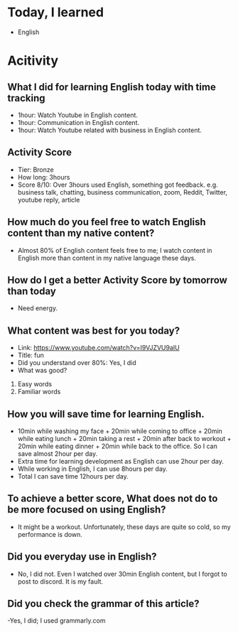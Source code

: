 # Today, I learned 
- English

# Acitivity
## What I did for learning English today with time tracking
- 1hour: Watch Youtube in English content.
- 1hour: Communication in English content.
- 1hour: Watch Youtube related with business in English content.

## Activity Score
- Tier: Bronze
- How long: 3hours
- Score 8/10: Over 3hours used English, something got feedback. e.g. business talk, chatting, business communication, zoom, Reddit, Twitter, youtube reply, article 

## How much do you feel free to watch English content than my native content?
- Almost 80% of English content feels free to me; I watch content in English more than content in my native language these days.

## How do I get a better Activity Score by tomorrow than today
- Need energy.

## What content was best for you today?
- Link: https://www.youtube.com/watch?v=I9VJZVU9aIU
- Title: fun
- Did you understand over 80%:  Yes, I did
- What was good?
1. Easy words
2. Familiar words

## How you will save time for learning English.
- 10min while washing my face + 20min while coming to office + 20min while eating lunch + 20min taking a rest + 20min after back to workout + 20min while eating dinner + 20min while back to the office. So I can save almost 2hour per day.
- Extra time for learning development as English can use 2hour per day.
- While working in English, I can use 8hours per day.
- Total I can save time 12hours per day.

## To achieve a better score, What does not do to be more focused on using English?
- It might be a workout. Unfortunately, these days are quite so cold, so my performance is down. 

## Did you everyday use in English?
- No, I did not. Even I watched over 30min English content, but I forgot to post to discord. It is my fault. 

## Did you check the grammar of this article?
-Yes, I did; I used grammarly.com 
